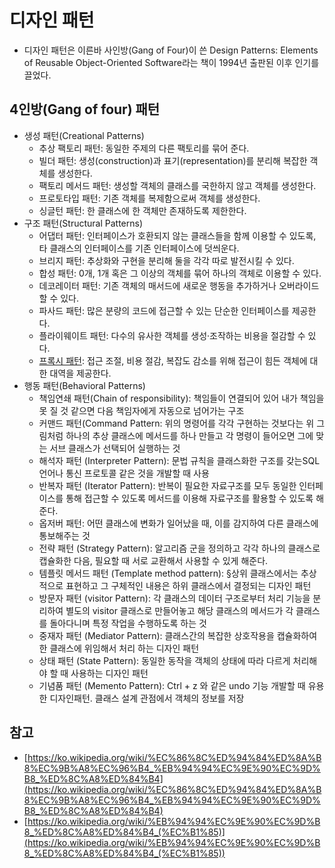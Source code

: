 # 디자인 패턴

- 디자인 패턴은 이른바 사인방(Gang of Four)이 쓴 Design Patterns: Elements of Reusable Object-Oriented Software라는 책이 1994년 출판된 이후 인기를 끌었다.

## 4인방(Gang of four) 패턴

- 생성 패턴(Creational Patterns)
  - 추상 팩토리 패턴: 동일한 주제의 다른 팩토리를 묶어 준다.
  - 빌더 패턴: 생성(construction)과 표기(representation)를 분리해 복잡한 객체를 생성한다.
  - 팩토리 메서드 패턴: 생성할 객체의 클래스를 국한하지 않고 객체를 생성한다.
  - 프로토타입 패턴: 기존 객체를 복제함으로써 객체를 생성한다.
  - 싱글턴 패턴: 한 클래스에 한 객체만 존재하도록 제한한다.
- 구조 패턴(Structural Patterns)
  - 어댑터 패턴: 인터페이스가 호환되지 않는 클래스들을 함께 이용할 수 있도록, 타 클래스의 인터페이스를 기존 인터페이스에 덧씌운다. 
  - 브리지 패턴: 추상화와 구현을 분리해 둘을 각각 따로 발전시킬 수 있다.
  - 합성 패턴: 0개, 1개 혹은 그 이상의 객체를 묶어 하나의 객체로 이용할 수 있다.
  - 데코레이터 패턴: 기존 객체의 매서드에 새로운 행동을 추가하거나 오버라이드 할 수 있다.
  - 파사드 패턴: 많은 분량의 코드에 접근할 수 있는 단순한 인터페이스를 제공한다.
  - 플라이웨이트 패턴: 다수의 유사한 객체를 생성·조작하는 비용을 절감할 수 있다.
  - [프록시 패턴](./proxy_pattern.md): 접근 조절, 비용 절감, 복잡도 감소를 위해 접근이 힘든 객체에 대한 대역을 제공한다.
- 행동 패턴(Behavioral Patterns)
  - 책임연쇄 패턴(Chain of responsibility): 책임들이 연결되어 있어 내가 책임을 못 질 것 같으면 다음 책임자에게 자동으로 넘어가는 구조
  - 커맨드 패턴(Command Pattern: 위의 명령어를 각각 구현하는 것보다는 위 그림처럼 하나의 추상 클래스에 메서드를 하나 만들고 각 명령이 들어오면 그에 맞는 서브 클래스가 선택되어 실행하는 것
  - 해석자 패턴 (Interpreter Pattern): 문법 규칙을 클래스화한 구조를 갖는SQL 언어나 통신 프로토콜 같은 것을 개발할 때 사용
  - 반복자 패턴 (Iterator Pattern): 반복이 필요한 자료구조를 모두 동일한 인터페이스를 통해 접근할 수 있도록 메서드를 이용해 자료구조를 활용할 수 있도록 해준다.
  - 옵저버 패턴: 어떤 클래스에 변화가 일어났을 때, 이를 감지하여 다른 클래스에 통보해주는 것
  - 전략 패턴 (Strategy Pattern): 알고리즘 군을 정의하고 각각 하나의 클래스로 캡슐화한 다음, 필요할 때 서로 교환해서 사용할 수 있게 해준다.
  - 템플릿 메서드 패턴 (Template method pattern): §상위 클래스에서는 추상적으로 표현하고 그 구체적인 내용은 하위 클래스에서 결정되는 디자인 패턴
  - 방문자 패턴 (visitor Pattern): 각 클래스의 데이터 구조로부터 처리 기능을 분리하여 별도의 visitor 클래스로 만들어놓고 해당 클래스의 메서드가 각 클래스를 돌아다니며 특정 작업을 수행하도록 하는 것
  - 중재자 패턴 (Mediator Pattern): 클래스간의 복잡한 상호작용을 캡슐화하여 한 클래스에 위임해서 처리 하는 디자인 패턴
  - 상태 패턴 (State Pattern): 동일한 동작을 객체의 상태에 따라 다르게 처리해야 할 때 사용하는 디자인 패턴
  - 기념품 패턴 (Memento Pattern): Ctrl + z 와 같은 undo 기능 개발할 때 유용한 디자인패턴. 클래스 설계 관점에서 객체의 정보를 저장

## 참고

- [https://ko.wikipedia.org/wiki/%EC%86%8C%ED%94%84%ED%8A%B8%EC%9B%A8%EC%96%B4_%EB%94%94%EC%9E%90%EC%9D%B8_%ED%8C%A8%ED%84%B4](https://ko.wikipedia.org/wiki/%EC%86%8C%ED%94%84%ED%8A%B8%EC%9B%A8%EC%96%B4_%EB%94%94%EC%9E%90%EC%9D%B8_%ED%8C%A8%ED%84%B4)
- [https://ko.wikipedia.org/wiki/%EB%94%94%EC%9E%90%EC%9D%B8_%ED%8C%A8%ED%84%B4_(%EC%B1%85)](https://ko.wikipedia.org/wiki/%EB%94%94%EC%9E%90%EC%9D%B8_%ED%8C%A8%ED%84%B4_(%EC%B1%85))